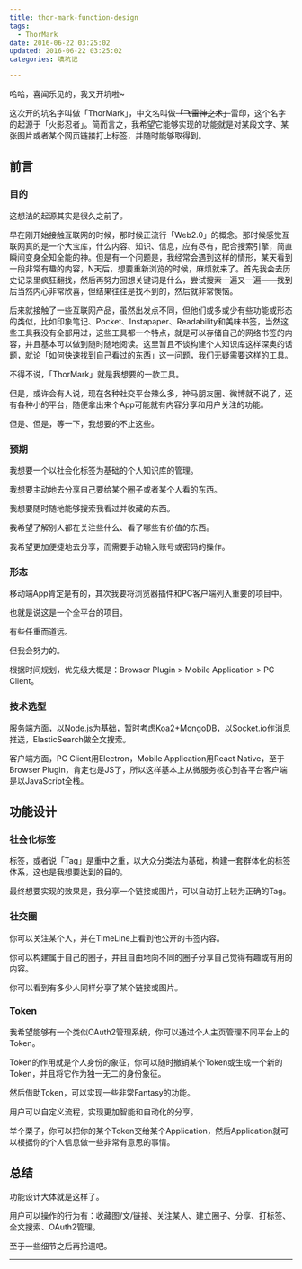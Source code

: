 ```yaml
---
title: thor-mark-function-design
tags:
  - ThorMark
date: 2016-06-22 03:25:02
updated: 2016-06-22 03:25:02
categories: 填坑记

---
```


哈哈，喜闻乐见的，我又开坑啦~

这次开的坑名字叫做「ThorMark」，中文名叫做<del>「飞雷神之术」</del>雷印，这个名字的起源于「火影忍者」。简而言之，我希望它能够实现的功能就是对某段文字、某张图片或者某个网页链接打上标签，并随时能够取得到。

<!-- more -->

## 前言

### 目的

这想法的起源其实是很久之前了。

早在刚开始接触互联网的时候，那时候正流行「Web2.0」的概念。那时候感觉互联网真的是一个大宝库，什么内容、知识、信息，应有尽有，配合搜索引擎，简直瞬间变身全知全能的神。但是有一个问题是，我经常会遇到这样的情形，某天看到一段非常有趣的内容，N天后，想要重新浏览的时候，麻烦就来了。首先我会去历史记录里疯狂翻找，然后再努力回想关键词是什么，尝试搜索一遍又一遍——找到后当然内心非常欣喜，但结果往往是找不到的，然后就非常懊恼。

后来就接触了一些互联网产品，虽然出发点不同，但他们或多或少有些功能或形态的类似，比如印象笔记、Pocket、Instapaper、Readability和美味书签，当然这些工具我没有全部用过，这些工具都一个特点，就是可以存储自己的网络书签的内容，并且基本可以做到随时随地阅读。这里暂且不谈构建个人知识库这样深奥的话题，就论「如何快速找到自己看过的东西」这一问题，我们无疑需要这样的工具。

不得不说，「ThorMark」就是我想要的一款工具。

但是，或许会有人说，现在各种社交平台辣么多，神马朋友圈、微博就不说了，还有各种小的平台，随便拿出来个App可能就有内容分享和用户关注的功能。

但是、但是，等一下，我想要的不止这些。

### 预期

我想要一个以社会化标签为基础的个人知识库的管理。

我想要主动地去分享自己要给某个圈子或者某个人看的东西。

我想要随时随地能够搜索我看过并收藏的东西。

我希望了解别人都在关注些什么、看了哪些有价值的东西。

我希望更加便捷地去分享，而需要手动输入账号或密码的操作。

### 形态

移动端App肯定是有的，其次我要将浏览器插件和PC客户端列入重要的项目中。

也就是说这是一个全平台的项目。

有些任重而道远。

但我会努力的。

根据时间规划，优先级大概是：Browser Plugin > Mobile Application > PC Client。

### 技术选型

服务端方面，以Node.js为基础，暂时考虑Koa2+MongoDB，以Socket.io作消息推送，ElasticSearch做全文搜索。

客户端方面，PC Client用Electron，Mobile Application用React Native，至于Browser Plugin，肯定也是JS了，所以这样基本上从微服务核心到各平台客户端是以JavaScript全栈。

## 功能设计

### 社会化标签

标签，或者说「Tag」是重中之重，以大众分类法为基础，构建一套群体化的标签体系，这也是我想要达到的目的。

最终想要实现的效果是，我分享一个链接或图片，可以自动打上较为正确的Tag。

### 社交圈

你可以关注某个人，并在TimeLine上看到他公开的书签内容。

你可以构建属于自己的圈子，并且自由地向不同的圈子分享自己觉得有趣或有用的内容。

你可以看到有多少人同样分享了某个链接或图片。

### Token

我希望能够有一个类似OAuth2管理系统，你可以通过个人主页管理不同平台上的Token。

Token的作用就是个人身份的象征，你可以随时撤销某个Token或生成一个新的Token，并且将它作为独一无二的身份象征。

然后借助Token，可以实现一些非常Fantasy的功能。

用户可以自定义流程，实现更加智能和自动化的分享。

举个栗子，你可以把你的某个Token交给某个Application，然后Application就可以根据你的个人信息做一些非常有意思的事情。

## 总结

功能设计大体就是这样了。

用户可以操作的行为有：收藏图/文/链接、关注某人、建立圈子、分享、打标签、全文搜索、OAuth2管理。

至于一些细节之后再拾遗吧。

---